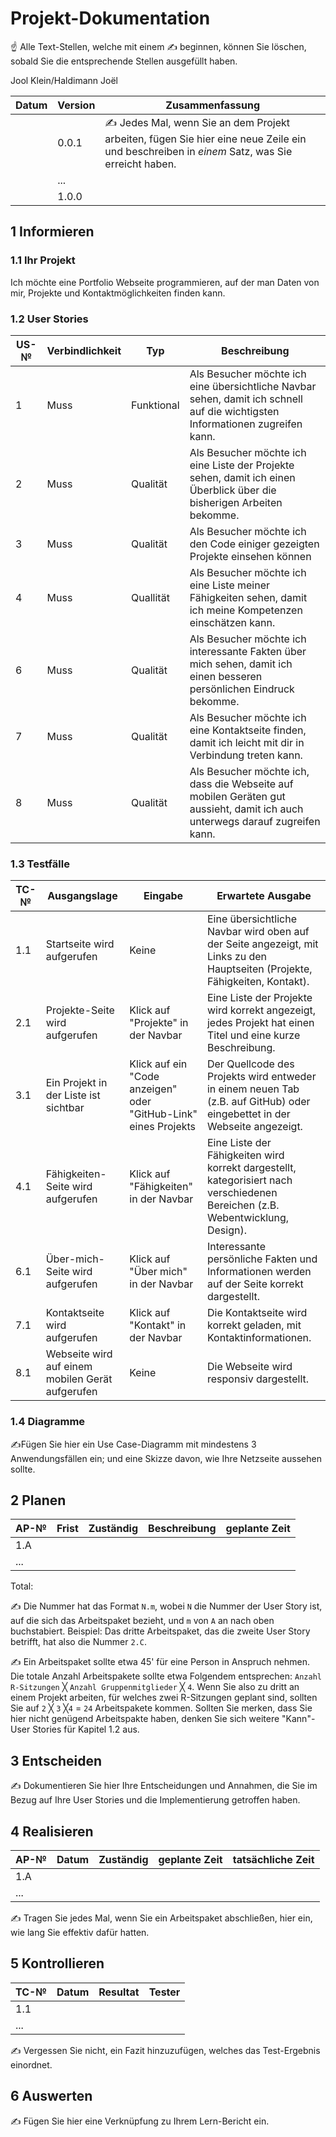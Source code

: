 # Projekt-Dokumentation

☝️ Alle Text-Stellen, welche mit einem ✍️ beginnen, können Sie löschen, sobald Sie die entsprechende Stellen ausgefüllt haben.

Jool Klein/Haldimann Joël

| Datum | Version | Zusammenfassung                                              |
| ----- | ------- | ------------------------------------------------------------ |
|       | 0.0.1   | ✍️ Jedes Mal, wenn Sie an dem Projekt arbeiten, fügen Sie hier eine neue Zeile ein und beschreiben in *einem* Satz, was Sie erreicht haben. |
|       | ...     |                                                              |
|       | 1.0.0   |                                                              |

## 1 Informieren

### 1.1 Ihr Projekt

Ich möchte eine Portfolio Webseite programmieren, auf der man Daten von mir, Projekte und Kontaktmöglichkeiten finden kann.

### 1.2 User Stories

| US-№ | Verbindlichkeit | Typ  | Beschreibung                                                     |
| ---- | --------------- | ---- | ---------------------------------------------------------------- |
| 1    | Muss            | Funktional | Als Besucher möchte ich eine übersichtliche Navbar sehen, damit ich schnell auf die wichtigsten Informationen zugreifen kann. |
| 2    | Muss            | Qualität | Als Besucher möchte ich eine Liste der Projekte sehen, damit ich einen Überblick über die bisherigen Arbeiten bekomme. |
| 3    | Muss            | Qualität | Als Besucher möchte ich den Code einiger gezeigten Projekte einsehen können |
| 4    | Muss            | Quallität | Als Besucher möchte ich eine Liste meiner Fähigkeiten sehen, damit ich meine Kompetenzen einschätzen kann. |
| 6    | Muss            | Qualität | Als Besucher möchte ich interessante Fakten über mich sehen, damit ich einen besseren persönlichen Eindruck bekomme. |
| 7    | Muss            | Qualität | Als Besucher möchte ich eine Kontaktseite finden, damit ich leicht mit dir in Verbindung treten kann. |
| 8    | Muss          | Qualität   | Als Besucher möchte ich, dass die Webseite auf mobilen Geräten gut aussieht, damit ich auch unterwegs darauf zugreifen kann. |

### 1.3 Testfälle

| TC-№ | Ausgangslage                                                  | Eingabe                                                   | Erwartete Ausgabe                                                                                           |
| ---- | ------------------------------------------------------------- | --------------------------------------------------------- | ----------------------------------------------------------------------------------------------------------- |
| 1.1  | Startseite wird aufgerufen                                    | Keine                                                     | Eine übersichtliche Navbar wird oben auf der Seite angezeigt, mit Links zu den Hauptseiten (Projekte, Fähigkeiten, Kontakt). |
| 2.1  | Projekte-Seite wird aufgerufen                                | Klick auf "Projekte" in der Navbar                        | Eine Liste der Projekte wird korrekt angezeigt, jedes Projekt hat einen Titel und eine kurze Beschreibung.   |
| 3.1  | Ein Projekt in der Liste ist sichtbar                         | Klick auf ein "Code anzeigen" oder "GitHub-Link" eines Projekts | Der Quellcode des Projekts wird entweder in einem neuen Tab (z.B. auf GitHub) oder eingebettet in der Webseite angezeigt. |
| 4.1  | Fähigkeiten-Seite wird aufgerufen                             | Klick auf "Fähigkeiten" in der Navbar                     | Eine Liste der Fähigkeiten wird korrekt dargestellt, kategorisiert nach verschiedenen Bereichen (z.B. Webentwicklung, Design). |
| 6.1  | Über-mich-Seite wird aufgerufen                               | Klick auf "Über mich" in der Navbar                       | Interessante persönliche Fakten und Informationen werden auf der Seite korrekt dargestellt.                 |
| 7.1  | Kontaktseite wird aufgerufen                                  | Klick auf "Kontakt" in der Navbar                         | Die Kontaktseite wird korrekt geladen, mit Kontaktinformationen. |
| 8.1  | Webseite wird auf einem mobilen Gerät aufgerufen              | Keine                                                     | Die Webseite wird responsiv dargestellt. |
### 1.4 Diagramme

✍️Fügen Sie hier ein Use Case-Diagramm mit mindestens 3 Anwendungsfällen ein; und eine Skizze davon, wie Ihre Netzseite aussehen sollte.

## 2 Planen

| AP-№ | Frist | Zuständig | Beschreibung | geplante Zeit |
| ---- | ----- | --------- | ------------ | ------------- |
| 1.A  |       |           |              |               |
| ...  |       |           |              |               |

Total: 

✍️ Die Nummer hat das Format `N.m`, wobei `N` die Nummer der User Story ist, auf die sich das Arbeitspaket bezieht, und `m` von `A` an nach oben buchstabiert. Beispiel: Das dritte Arbeitspaket, das die zweite User Story betrifft, hat also die Nummer `2.C`.

✍️ Ein Arbeitspaket sollte etwa 45' für eine Person in Anspruch nehmen. Die totale Anzahl Arbeitspakete sollte etwa Folgendem entsprechen: `Anzahl R-Sitzungen` ╳ `Anzahl Gruppenmitglieder` ╳ `4`. Wenn Sie also zu dritt an einem Projekt arbeiten, für welches zwei R-Sitzungen geplant sind, sollten Sie auf `2` ╳ `3` ╳`4` = `24` Arbeitspakete kommen. Sollten Sie merken, dass Sie hier nicht genügend Arbeitspakte haben, denken Sie sich weitere "Kann"-User Stories für Kapitel 1.2 aus.

## 3 Entscheiden

✍️ Dokumentieren Sie hier Ihre Entscheidungen und Annahmen, die Sie im Bezug auf Ihre User Stories und die Implementierung getroffen haben.

## 4 Realisieren

| AP-№ | Datum | Zuständig | geplante Zeit | tatsächliche Zeit |
| ---- | ----- | --------- | ------------- | ----------------- |
| 1.A  |       |           |               |                   |
| ...  |       |           |               |                   |

✍️ Tragen Sie jedes Mal, wenn Sie ein Arbeitspaket abschließen, hier ein, wie lang Sie effektiv dafür hatten.

## 5 Kontrollieren

| TC-№ | Datum | Resultat | Tester |
| ---- | ----- | -------- | ------ |
| 1.1  |       |          |        |
| ...  |       |          |        |

✍️ Vergessen Sie nicht, ein Fazit hinzuzufügen, welches das Test-Ergebnis einordnet.

## 6 Auswerten

✍️ Fügen Sie hier eine Verknüpfung zu Ihrem Lern-Bericht ein.

